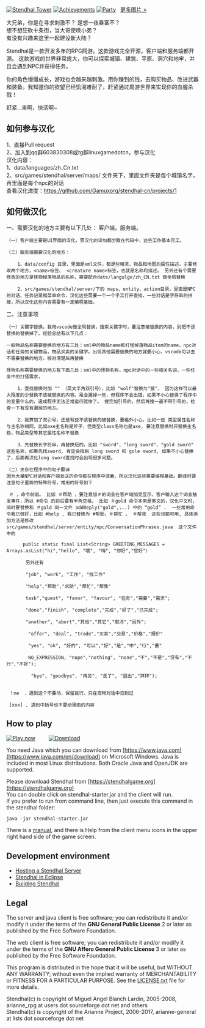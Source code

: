 [![Stendhal Tower](https://arianne-project.org/screens/stendhal/THM_MagicTower98small.jpeg)](https://arianne-project.org/screens/stendhal/MagicTower98.jpg)
[![Achievements](https://arianne-project.org/screens/stendhal/THM_Achievement_Stendhal98.jpg)](https://arianne-project.org/screens/stendhal/Achievement_Stendhal98.jpg)
[![Party](https://arianne-project.org/screens/stendhal/THM_raid20110105.jpg)](https://arianne-project.org/screens/stendhal/raid20110105.jpg)&nbsp;&nbsp;&nbsp;[更多图片 >](https://stendhalgame.org/media/screenshots.html)

大兄弟，你是在寻求刺激不？ 是想一夜暴富不？<br>
想不想狂砍十条街，当大哥使唤小弟？<br>
有没有兴趣来这里一起建设新大陆？

Stendhal是一款开发多年的RPG网游。这款游戏完全开源，客户端和服务端都开源。
这款游戏的世界非常庞大，你可以探索城镇、建筑、平原、洞穴和地牢，并且会遇到NPC并获得任务。

你的角色慢慢成长，游戏也会越来越刺激。用你赚到的钱，去购买物品、改进武器和装备。我知道你的欲望已经饥渴难耐了，赶紧通过周游世界来实现你的血腥杀戮！

赶紧...来啊，快活啊~

## 如何参与汉化

1、直接Pull request<br/>
2、加入到qq群603830308或tg群linuxgamedotcn，参与汉化<br/>
汉化内容：<br/>
1、data/languages/zh_Cn.txt<br/>
2、src/games/stendhal/server/maps/ 文件夹下，里面文件夹是每个城镇名字，再里面是每个npc的对话<br/>
查看汉化进度：https://github.com/Gamuxorg/stendhal-cn/projects/1

## 如何做汉化
一、需要汉化的地方主要有以下几处： 客户端，服务端。

    （一）客户端主要是UI界面的汉化，需汉化的词句都分散在代码中，这些工作基本完工。
    
    （二）服务端需要汉化的地方：
    
        1、data/config 目录，里面是xml文件，都是些精灵、物品和地图的属性描述，主要修改两个地方，<name>标签、 <creature name>标签，也就是名称和描述。 另外还有个需要修改的地方是怪物掉落物品的名称，需要配合date/langulge/zh_CN.txt 做全局替换
        
        2、src/games/stendhal/server/下的 maps、entity、action目录，里面是NPC的对话、任务记录和菜单命令，汉化这些需要一个一个手工打开查找，一些对话是字符串的拼接，所以汉化这些内容需要有一定编程基础。
        
        
二、注意事项

    （一）关键字替换。我用vscode做全局替换，搜索关键字时，要注意被替换的内容，别把不该替换的替换掉了。经验总结有以下几点：
    
    一般物品名称需要替换的地方有三处：xml中的物品name和打怪掉落物品item的name，npc对话和任务的关键物品，物品买卖的关键字。出现其他需要替换的地方就要小心，vscode可以去不需要替换的地方。核对清楚后再替换
    
    怪物名称需要替换的地方有下面几处：xml中的怪物名称，npc对话中的一些相关名词，一些任务中的打怪需求，
    
        1，查找替换时加 "" （英文半角双引号），比如 "wolf"替换为"狼"， 因为这样可以最大限度的少替换不该被替换的内容。虽会漏掉一些，但程序不会出错，如果不小心替换了程序中的变量什么的，造成程序无法正常运行就惨了。 搜完加引号的，然后再搜一遍不带引号的，检查一下有没有漏掉的地方。
        
        2、就算加了双引号，还是有些不该替换的被替换，要格外小心。比如一些 类型属性名称与主名称相同，比如axe主名称是斧子，但类型class名称也是axe, 要注意替换时只替换主名稳，物品类型等其它属性名称不替换
        
        3、先替换长字符串，再替换短的。比如 "sword"、"long sword"、"gold sword" 这些名称，如果先找sword, 肯定会找到 long sword 和 gole sword, 如果不小心替换了，后面再汉化long sword查找时会出现很多问题。
        
    （二）夹杂在程序中的句子翻译
    因为大量NPC对话和客户端发送的命令都在程序中混着，所以汉化这些需要编程基础。翻译时要注意句子里面的特殊符号，常用的符号如下
    
     ＃ ，命令前缀。 比如 ＃帮助 ，要注意加＃的词会在客户端加亮显示，客户输入这个词会触发事件，所以 #命令 的前后要有半角空格， 比如 ＃gold 命令本来是英文的，汉化中文时，同时要替换和 ＃gold 同一文件 addReply("gold",...) 中的 “gold” .  一些常用命令我已做好，比如 #help , 我已替换为 #帮助，＃帮忙 ， ＃帮我  这些词都可用, 具体添加方法是修改  src/games/stendhal/server/entity/npc/ConversationPhrases.java  这个文件中的	
     
          public static final List<String> GREETING_MESSAGES = Arrays.asList("hi","hello", "喂", "嗨", "你好","您好"）
          
	       另外还有 
           
           "job", "work", "工作", "找工作"
           
           "help","帮助","求助","帮忙","帮我"
           
           task","quest", "favor", "favour", "任务","需要","需求";
           
           "done","finish", "complete","完成","好了","已完成";          
           
	       "another", "abort","其他","其它","取消","另外";
           
	        "offer", "deal", "trade","买卖","交易","价格","报价"
            
	        "yes", "ok", "好的", "可以","好","是","中","行","要"
            
            NO_EXPRESSION, "nope","nothing", "none","不","不是","没有","不行","不好");
            
             "bye", "goodbye", "再见", "走了", "退出","拜拜");
     
     
     ！me  ，遇到这个不要动，保留就行，只在宠物对话中见到过
     
     [xxx] , 遇到中括号也不要动里面的内容
 
        

## How to play

[![Play now](https://arianne-project.org/images/playbutton.png)](https://stendhalgame.org/account/mycharacters.html) &nbsp; &nbsp; &nbsp; &nbsp;
[![Download](https://stendhalgame.org/images/downloadbutton.png)](https://arianne-project.org/download/stendhal.zip)

You need Java which you can download from [https://www.java.com](https://www.java.com/en/download) on Microsoft Windows. Java is included in most Linux distributions. Both Oracle Java and OpenJDK are supported.

Please download Stendhal from [https://stendhalgame.org](https://stendhalgame.org)<br>
You can double click on stendhal-starter.jar and the client will run.<br>
If you prefer to run from command line, then just execute this command
in the stendhal folder:

`java -jar stendhal-starter.jar`

There is a  [manual](https://stendhalgame.org/wiki/Stendhal_Manual), and there is Help from the client menu icons in the upper right hand side of the game screen.


## Development environment

* [Hosting a Stendhal Server](https://stendhalgame.org/wiki/Host_a_Stendhal_Server)
* [Stendhal in Eclipse](https://stendhalgame.org/wiki/Stendhal_on_Eclipse)
* [Building Stendhal](https://stendhalgame.org/wiki/HowToBuildStendhal)


## Legal
The server and java client is free software; you can redistribute it and/or modify it under the terms of the **GNU General Public License** 2 or later as published by the Free Software Foundation.

The web client is free software; you can redistribute it and/or modify it under the terms of the **GNU Affero General Public License** 3 or later as published by the Free Software Foundation.

This program is distributed in the hope that it will be useful, but WITHOUT ANY WARRANTY; without even the implied warranty of MERCHANTABILITY or FITNESS FOR A PARTICULAR PURPOSE.  See the [LICENSE.txt](LICENSE.txt) file for more details.

Stendhal(c) is copyright of Miguel Angel Blanch Lardin, 2005-2008, arianne_rpg at users dot sourceforge dot net and others<br>
Stendhal(c) is copyright of the Arianne Project, 2006-2017, arianne-general at lists dot sourceforge dot net
